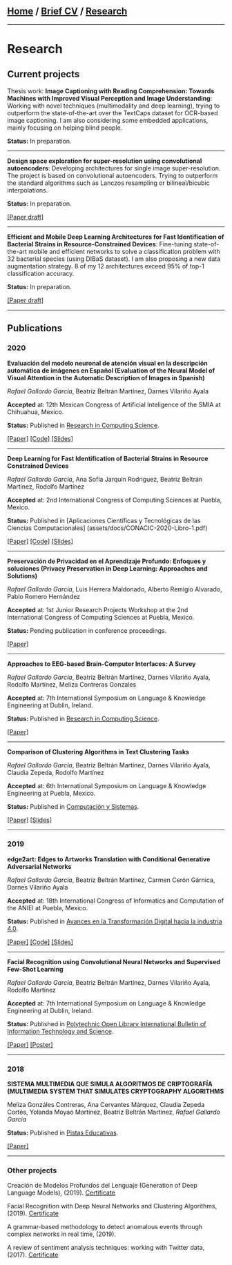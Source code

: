 ## [Home](/index) / [Brief CV](/cv) / [Research](/research)
---

# Research

## Current projects
Thesis work: **Image Captioning with Reading Comprehension: Towards Machines with Improved Visual Perception and Image Understanding**: Working with novel techniques (multimodality and deep learning), trying to outperform the state-of-the-art over the TextCaps dataset for OCR-based image captioning. I am also considering some embedded applications, mainly focusing on helping blind people.

**Status:** In preparation.

---

**Design space exploration for super-resolution using convolutional autoencoders**: Developing architectures for single image super-resolution. The project is based on convolutional autoencoders. Trying to outperform the standard algorithms such as Lanczos resampling or bilineal/bicubic interpolations.

**Status:** In preparation.

[[Paper draft]](assets/docs/DRAFT_caeSR.pdf)

---

**Efficient and Mobile Deep Learning Architectures for Fast Identification of Bacterial Strains in Resource-Constrained Devices**: Fine-tuning state-of-the-art mobile and efficient networks to solve a classification problem with 32 bacterial species (using DIBaS dataset). I am also proposing a new data augmentation strategy. 8 of my 12 architectures exceed 95% of top-1 classification accuracy.

**Status:** In preparation.

[[Paper draft]](assets/docs/DRAFT_EffMobDIBaS.pdf)

---

## Publications

### 2020
**Evaluación del modelo neuronal de atención visual en la descripción automática de imágenes en Español (Evaluation of the Neural Model of Visual Attention in the Automatic Description of Images in Spanish)**

*Rafael Gallardo García*, Beatriz Beltrán Martínez, Darnes Vilariño Ayala

**Accepted** at: 12th Mexican Congress of Artificial Inteligence of the SMIA at Chihuahua, Mexico.

**Status:** Published in [Research in Computing Science](https://www.rcs.cic.ipn.mx/).

[[Paper]](https://rcs.cic.ipn.mx/2020_149_8/Evaluacion%20del%20modelo%20neuronal%20de%20atencion%20visual%20en%20la%20descripcion%20automatica%20de%20imagenes.pdf) [[Code]](https://github.com/gallardorafael/ShowAttendTell_Flickr8k_Spanish) [[Slides]](assets/docs/comia2020_slides.pdf)

---

**Deep Learning for Fast Identification of Bacterial Strains in Resource Constrained Devices**

*Rafael Gallardo García*, Ana Sofía Jarquín Rodriguez, Beatriz Beltrán Martínez, Rodolfo Martínez

**Accepted** at: 2nd International Congress of Computing Sciences at Puebla, Mexico.

**Status:** Published in [Aplicaciones Científicas y Tecnológicas de las Ciencias Computacionales] (assets/docs/CONACIC-2020-Libro-1.pdf)

[[Paper]](assets/docs/CONACICDeepLearningBook.pdf) [[Code]](https://github.com/gallardorafael/bacterialidentification) [[Slides]](assets/docs/conacic2020_slides.pdf)

---

**Preservación de Privacidad en el Aprendizaje Profundo: Enfoques y soluciones (Privacy Preservation in Deep Learning: Approaches and Solutions)**

*Rafael Gallardo García*, Luis Herrera Maldonado, Alberto Remigio Alvarado, Pablo Romero Hernández

**Accepted** at: 1st Junior Research Projects Workshop at the 2nd International Congress of Computing Sciences at Puebla, Mexico.

**Status:** Pending publication in conference proceedings.

[[Paper]](assets/docs/PrivacyPreseervingDL.pdf)

---

**Approaches to EEG-based Brain-Computer Interfaces: A Survey**

*Rafael Gallardo García*, Beatriz Beltrán Martínez, Darnes Vilariño Ayala, Rodolfo Martínez, Meliza Contreras Gonzales

**Accepted** at: 7th International Symposium on Language & Knowledge Engineering at Dublin, Ireland.

**Status:** Published in [Research in Computing Science](https://www.rcs.cic.ipn.mx/).

[[Paper]](https://www.rcs.cic.ipn.mx/2020_149_4/Approaches%20to%20EEG-based%20Brain-Computer%20Interfaces_%20A%20Survey.pdf)

---

**Comparison of Clustering Algorithms in Text Clustering Tasks**

*Rafael Gallardo García*, Beatriz Beltrán Martínez, Darnes Vilariño Ayala, Claudia Zepeda, Rodolfo Martínez

**Accepted** at: 6th International Symposium on Language & Knowledge Engineering at Puebla, Mexico.

**Status:** Published in [Computación y Sistemas](https://www.cys.cic.ipn.mx/ojs/index.php/CyS).

[[Paper]](https://cys.cic.ipn.mx/ojs/index.php/CyS/article/view/3369) [[Slides]](assets/docs/lke2018_poster.pdf)

---

### 2019
**edge2art: Edges to Artworks Translation with Conditional Generative Adversarial Networks**

*Rafael Gallardo García*, Beatriz Beltrán Martínez, Carmen Cerón Gárnica, Darnes Vilariño Ayala

**Accepted** at: 18th International Congress of Informatics and Computation of the ANIEI at Puebla, Mexico.

**Status:** Published in [Avances en la Transformación Digital hacia la industria 4.0](http://www.aniei.org.mx/Archivos/Memorias/Libro_Electronico_CNCIIC2019.pdf).

[[Paper]](assets/docs/ANIEIedge2art.pdf) [[Code]](https://github.com/gallardorafael/edge2art) [[Slides]](assets/docs/aniei2019_slides.pdf)

---

**Facial Recognition using Convolutional Neural Networks and Supervised Few-Shot Learning**

*Rafael Gallardo García*, Beatriz Beltrán Martínez, Darnes Vilariño Ayala, Rodolfo Martínez

**Accepted** at: 7th International Symposium on Language & Knowledge Engineering at Dublin, Ireland.

**Status:** Published in [Polytechnic Open Library International Bulletin of Information Technology and Science](https://www.polibits.gelbukh.com/).

[[Paper]](https://www.cys.cic.ipn.mx/ojs/index.php/polibits/article/view/3859/3142) [[Poster]](assets/docs/lke2019_poster.pdf)

---

### 2018
**SISTEMA MULTIMEDIA QUE SIMULA ALGORITMOS DE CRIPTOGRAFÍA (MULTIMEDIA SYSTEM THAT SIMULATES CRYPTOGRAPHY ALGORITHMS**

Meliza Gonzáles Contreras, Ana Cervantes Márquez, Claudia Zepeda Cortés, Yolanda Moyao Martínez, Beatriz Beltrán Martínez, *Rafael Gallardo García*

**Status:** Published in [Pistas Educativas](http://www.itc.mx/ojs/index.php/pistas/index).

[[Paper]](http://www.itc.mx/ojs/index.php/pistas/article/view/1668)

---

### Other projects
Creación de Modelos Profundos del Lenguaje (Generation of Deep Language Models), (2019). [Certificate](assets/docs/HaciendoCienciaO2019.pdf)

Facial Recognition with Deep Neural Networks and Clustering Algorithms, (2019). [Certificate](assets/docs/HacienciCienciaP2019.pdf)

A grammar-based methodology to detect anomalous events through complex networks in real time, (2019).

A review of sentiment analysis techniques: working with Twitter data, (2017). [Certificate](assets/docs/HaciendoCienciaO2018.pdf)
